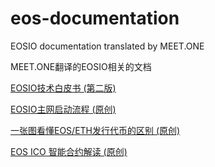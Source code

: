 # eos-documentation

EOSIO documentation translated by MEET.ONE

MEET.ONE翻译的EOSIO相关的文档

[EOSIO技术白皮书 (第二版)](EOSIO-whitepaper-2.0-Chinese.md)

[EOSIO主网启动流程 (原创)](EOSIO-BIOS.md)

[一张图看懂EOS/ETH发行代币的区别 (原创)](EOS-TOKEN-FLOW.md)

[EOS ICO 智能合约解读 (原创)](EOSCrowdsale.md)

